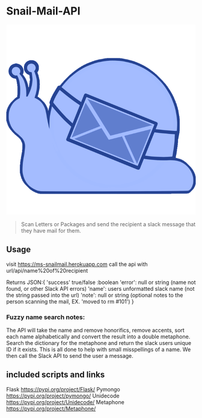# Snail-Mail-API
![Logo of the project](https://github.com/Genji-MS/SnailMail-API/blob/master/static/Snail_Mail_blueicon_Liz.png)

> Scan Letters or Packages and send the recipient a slack message that they have mail for them.

## Usage

visit https://ms-snailmail.herokuapp.com
call the api with url/api/name%20of%20recipient

Returns JSON:{ 
    'success' true/false :boolean
    'error': null or string (name not found, or other Slack API errors)
    'name': users unformatted slack name (not the string passed into the url)
    'note': null or string (optional notes to the person scanning the mail, EX. 'moved to rm #101')
}

### Fuzzy name search notes:

The API will take the name and remove honorifics, remove accents, sort each name alphabetically and convert the result into a double metaphone. Search the dictionary for the metaphone and return the slack users unique ID if it exists. This is all done to help with small misspellings of a name. We then call the Slack API to send the user a message.

## included scripts and links

Flask https://pypi.org/project/Flask/
Pymongo https://pypi.org/project/pymongo/
Unidecode https://pypi.org/project/Unidecode/
Metaphone https://pypi.org/project/Metaphone/

